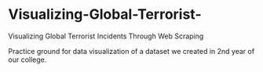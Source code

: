 # Visualizing-Global-Terrorist-
Visualizing Global Terrorist Incidents Through Web Scraping


Practice ground for data visualization of a dataset we created in 2nd year of our college.

